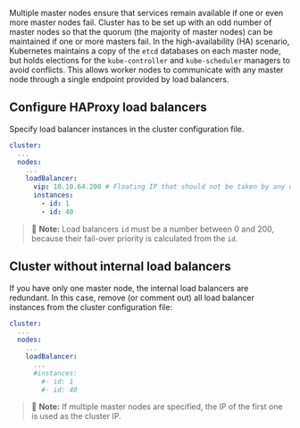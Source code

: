Multiple master nodes ensure that services remain available if one or even more master nodes fail. 
Cluster has to be set up with an odd number of master nodes so that the quorum (the majority of master nodes) can be maintained if one or more masters fail.
In the high-availability (HA) scenario, Kubernetes maintains a copy of the `etcd` databases on each master node, but holds elections for the `kube-controller` and `kube-scheduler` managers to avoid conflicts.
This allows worker nodes to communicate with any master node through a single endpoint provided by load balancers.


## Configure HAProxy load balancers

Specify load balancer instances in the cluster configuration file.
```yaml
cluster:
  ...
  nodes:
    ...
    loadBalancer:
      vip: 10.10.64.200 # Floating IP that should not be taken by any other device
      instances:
        - id: 1
        - id: 40
```
> :scroll: **Note:** Load balancers `id` must be a number between 0 and 200, because their fail-over priority is calculated from the `id`.

## Cluster without internal load balancers

If you have only one master node, the internal load balancers are redundant.
In this case, remove (or comment out) all load balancer instances from the cluster configuration file:
```yaml
cluster:
  ...
  nodes:
    ...
    loadBalancer:
      ...
      #instances:
        #- id: 1
        #- id: 40
```

> :scroll: **Note:** If multiple master nodes are specified, the IP of the first one is used as the cluster IP.